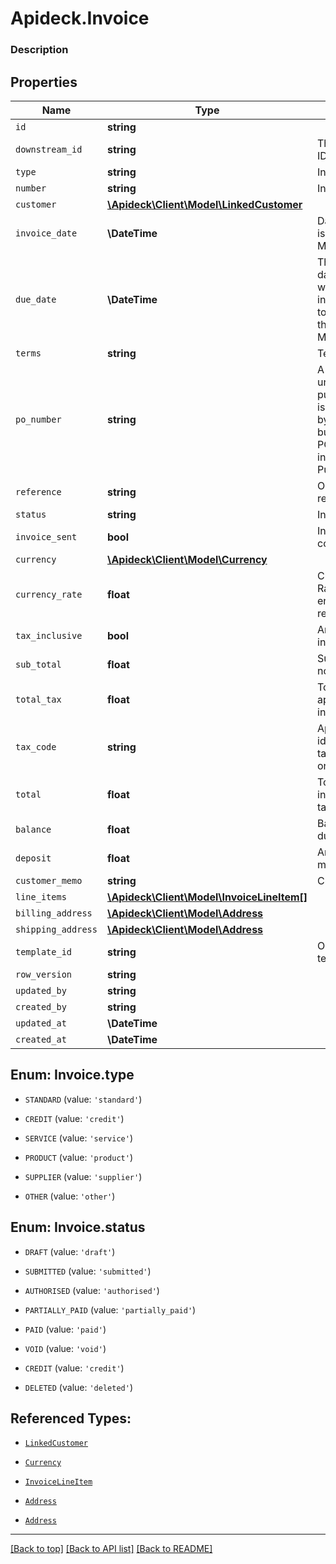 # Apideck.Invoice

### Description

## Properties
Name | Type | Description | Notes
------------ | ------------- | ------------- | -------------
`id` | **string** |  | [optional] 
`downstream_id` | **string** | The third-party API ID of original entity | [optional] 
`type` | **string** | Invoice type | [optional] 
`number` | **string** | Invoice number. | [optional] 
`customer` | [**\Apideck\Client\Model\LinkedCustomer**](LinkedCustomer.md) |  | [optional] 
`invoice_date` | **\DateTime** | Date invoice was issued - YYYY-MM-DD. | [optional] 
`due_date` | **\DateTime** | The invoice due date is the date on which a payment or invoice is scheduled to be received by the seller - YYYY-MM-DD. | [optional] 
`terms` | **string** | Terms of payment. | [optional] 
`po_number` | **string** | A PO Number uniquely identifies a purchase order and is generally defined by the buyer. The buyer will match the PO number in the invoice to the Purchase Order. | [optional] 
`reference` | **string** | Optional invoice reference. | [optional] 
`status` | **string** | Invoice status | [optional] 
`invoice_sent` | **bool** | Invoice sent to contact/customer. | [optional] 
`currency` | [**\Apideck\Client\Model\Currency**](Currency.md) |  | [optional] 
`currency_rate` | **float** | Currency Exchange Rate at the time entity was recorded/generated. | [optional] 
`tax_inclusive` | **bool** | Amounts are including tax | [optional] 
`sub_total` | **float** | Sub-total amount, normally before tax. | [optional] 
`total_tax` | **float** | Total tax amount applied to this invoice. | [optional] 
`tax_code` | **string** | Applicable tax id/code override if tax is not supplied on a line item basis. | [optional] 
`total` | **float** | Total amount of invoice, including tax. | [optional] 
`balance` | **float** | Balance of invoice due. | [optional] 
`deposit` | **float** | Amount of deposit made to this invoice. | [optional] 
`customer_memo` | **string** | Customer memo | [optional] 
`line_items` | [**\Apideck\Client\Model\InvoiceLineItem[]**](InvoiceLineItem.md) |  | [optional] 
`billing_address` | [**\Apideck\Client\Model\Address**](Address.md) |  | [optional] 
`shipping_address` | [**\Apideck\Client\Model\Address**](Address.md) |  | [optional] 
`template_id` | **string** | Optional invoice template | [optional] 
`row_version` | **string** |  | [optional] 
`updated_by` | **string** |  | [optional] 
`created_by` | **string** |  | [optional] 
`updated_at` | **\DateTime** |  | [optional] 
`created_at` | **\DateTime** |  | [optional] 





<a name="TYPE"></a>
## Enum: Invoice.type


* `STANDARD` (value: `'standard'`)

* `CREDIT` (value: `'credit'`)

* `SERVICE` (value: `'service'`)

* `PRODUCT` (value: `'product'`)

* `SUPPLIER` (value: `'supplier'`)

* `OTHER` (value: `'other'`)




<a name="STATUS"></a>
## Enum: Invoice.status


* `DRAFT` (value: `'draft'`)

* `SUBMITTED` (value: `'submitted'`)

* `AUTHORISED` (value: `'authorised'`)

* `PARTIALLY_PAID` (value: `'partially_paid'`)

* `PAID` (value: `'paid'`)

* `VOID` (value: `'void'`)

* `CREDIT` (value: `'credit'`)

* `DELETED` (value: `'deleted'`)




## Referenced Types:




* [`LinkedCustomer`](LinkedCustomer.md)







* [`Currency`](Currency.md)









* [`InvoiceLineItem`](InvoiceLineItem.md)
* [`Address`](Address.md)
* [`Address`](Address.md)







---

[[Back to top]](#) [[Back to API list]](../../../../README.md#documentation-for-api-endpoints) [[Back to README]](../../../../README.md)


